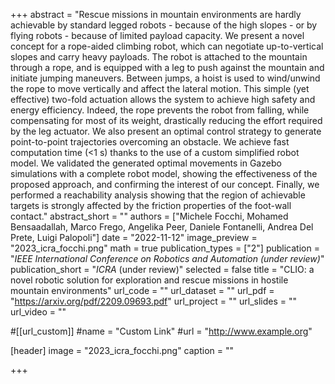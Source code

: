 +++
abstract = "Rescue missions in mountain environments are hardly achievable by standard legged robots - because of the high slopes - or by flying robots - because of limited payload capacity. We present a novel concept for a rope-aided climbing robot, which can negotiate up-to-vertical slopes and carry heavy payloads. The robot is attached to the mountain through a rope, and is equipped with a leg to push against the mountain and initiate jumping maneuvers. Between jumps, a hoist is used to wind/unwind the rope to move vertically and affect the lateral motion. This simple (yet effective) two-fold actuation allows the system to achieve high safety and energy efficiency. Indeed, the rope prevents the robot from falling, while compensating for most of its weight, drastically reducing the effort required by the leg actuator. We also present an optimal control strategy to generate point-to-point trajectories overcoming an obstacle. We achieve fast computation time (<1 s) thanks to the use of a custom simplified robot model. We validated the generated optimal movements in Gazebo simulations with a complete robot model, showing the effectiveness of the proposed approach, and confirming the interest of our concept. Finally, we performed a reachability analysis showing that the region of achievable targets is strongly affected by the friction properties of the foot-wall contact."
abstract_short = ""
authors = ["Michele Focchi, Mohamed Bensaadallah, Marco Frego, Angelika Peer, Daniele Fontanelli, Andrea Del Prete, Luigi Palopoli"]
date = "2022-11-12"
image_preview = "2023_icra_focchi.png"
math = true
publication_types = ["2"]
publication = "*IEEE International Conference on Robotics and Automation (under review)*"
publication_short = "*ICRA* (under review)"
selected = false
title = "CLIO: a novel robotic solution for exploration and rescue missions in hostile mountain environments"
url_code = ""
url_dataset = ""
url_pdf = "https://arxiv.org/pdf/2209.09693.pdf"
url_project = ""
url_slides = ""
url_video = ""

#[[url_custom]]
#name = "Custom Link"
#url = "http://www.example.org"

[header]
image = "2023_icra_focchi.png"
caption = ""

+++
